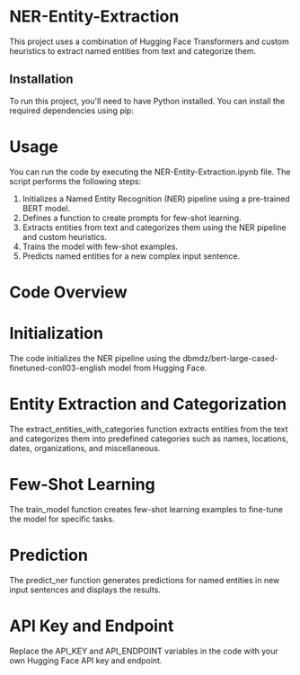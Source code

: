 # NER-Entity-Extraction

This project uses a combination of Hugging Face Transformers and custom heuristics to extract named entities from text and categorize them.

## Installation

To run this project, you'll need to have Python installed. You can install the required dependencies using pip:

# Usage

You can run the code by executing the NER-Entity-Extraction.ipynb file. The script performs the following steps:

1) Initializes a Named Entity Recognition (NER) pipeline using a pre-trained BERT model.
2) Defines a function to create prompts for few-shot learning.
3) Extracts entities from text and categorizes them using the NER pipeline and custom heuristics.
4) Trains the model with few-shot examples.
5) Predicts named entities for a new complex input sentence.

# Code Overview

# Initialization
The code initializes the NER pipeline using the dbmdz/bert-large-cased-finetuned-conll03-english model from Hugging Face.

# Entity Extraction and Categorization
The extract_entities_with_categories function extracts entities from the text and categorizes them into predefined categories such as names, locations, dates, organizations, and miscellaneous.

# Few-Shot Learning
The train_model function creates few-shot learning examples to fine-tune the model for specific tasks.

# Prediction
The predict_ner function generates predictions for named entities in new input sentences and displays the results.

# API Key and Endpoint

Replace the API_KEY and API_ENDPOINT variables in the code with your own Hugging Face API key and endpoint.
